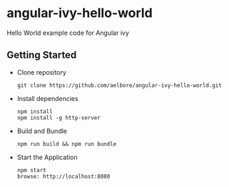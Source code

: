 # angular-ivy-hello-world
Hello World example code for Angular ivy

## Getting Started
* Clone repository
  ```
  git clone https://github.com/aelbore/angular-ivy-hello-world.git
  ```
* Install dependencies
  ```
  npm install
  npm install -g http-server
  ```
* Build and Bundle
  ```
  npm run build && npm run bundle
  ```
* Start the Application
  ```
  npm start
  browse: http://localhost:8080
  ```
